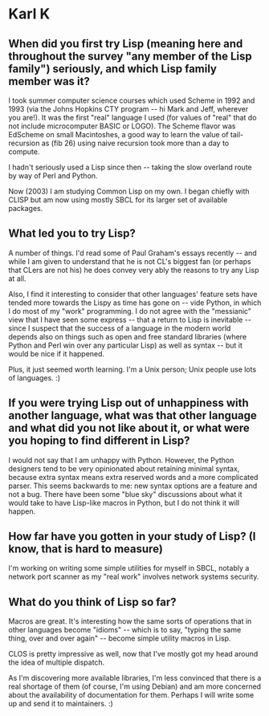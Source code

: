 # Karl K

## When did you first try Lisp (meaning here and throughout the survey "any member of the Lisp family") seriously, and which Lisp family member was it?

I took summer computer science courses which used Scheme in 1992 and
1993 (via the Johns Hopkins CTY program -- hi Mark and Jeff, wherever
you are!). It was the first "real" language I used (for values of
"real" that do not include microcomputer BASIC or LOGO). The Scheme
flavor was EdScheme on small Macintoshes, a good way to learn the
value of tail-recursion as (fib 26) using naive recursion took more
than a day to compute.

I hadn't seriously used a Lisp since then -- taking the slow overland
route by way of Perl and Python.

Now (2003) I am studying Common Lisp on my own. I began chiefly with
CLISP but am now using mostly SBCL for its larger set of available
packages.

## What led you to try Lisp?

A number of things. I'd read some of Paul Graham's essays recently --
and while I am given to understand that he is not CL's biggest fan (or
perhaps that CLers are not his) he does convey very ably the reasons
to try any Lisp at all.

Also, I find it interesting to consider that other languages' feature
sets have tended more towards the Lispy as time has gone on -- vide
Python, in which I do most of my "work" programming. I do not agree
with the "messianic" view that I have seen some express -- that a
return to Lisp is inevitable -- since I suspect that the success of a
language in the modern world depends also on things such as open and
free standard libraries (where Python and Perl win over any particular
Lisp) as well as syntax -- but it would be nice if it happened.

Plus, it just seemed worth learning. I'm a Unix person; Unix people
use lots of languages. :)

## If you were trying Lisp out of unhappiness with another language, what was that other language and what did you not like about it, or what were you hoping to find different in Lisp?

I would not say that I am unhappy with Python. However, the Python
designers tend to be very opinionated about retaining minimal syntax,
because extra syntax means extra reserved words and a more complicated
parser. This seems backwards to me: new syntax options are a feature
and not a bug.  There have been some "blue sky" discussions about what
it would take to have Lisp-like macros in Python, but I do not think
it will happen.

## How far have you gotten in your study of Lisp? (I know, that is hard to measure)

I'm working on writing some simple utilities for myself in SBCL,
notably a network port scanner as my "real work" involves network
systems security.

## What do you think of Lisp so far?

Macros are great. It's interesting how the same sorts of operations
that in other languages become "idioms" -- which is to say, "typing
the same thing, over and over again" -- become simple utility macros
in Lisp.

CLOS is pretty impressive as well, now that I've mostly got my head
around the idea of multiple dispatch.

As I'm discovering more available libraries, I'm less convinced that
there is a real shortage of them (of course, I'm using Debian) and am
more concerned about the availability of documentation for
them. Perhaps I will write some up and send it to maintainers. :)
